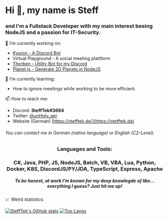 # Hi 👋, my name is Steff
### and I'm a Fullstack Developer with my main interest beeing NodeJS and a passion for IT-Security.

🔭 I’m currently working on:
- [Kyuron - A Discord Bot](https://github.com/SteffTek/Kyuron-Bot)
- Virtual Playground - A social meeting plattform
- [Thorben - Utility Bot for my Discord](https://github.com/SteffTek/Thorben)
- [Planet.js - Generate 2D Planets in NodeJS](https://github.com/SteffTek/planet.js)

🌱 I’m currently learning:
- How to ignore meetings while working to be more efficient.

📫 How to reach me:
- Discord: **SteffTek#3664**
- Twitter: [@unHoly_ger](https://twitter.com/unHoly_ger/)
- Website (German) [https://stefftek.de/](https://stefftek.de)
###### You can contact me in German (native language) or English (C2-Level).

<h3 align="center">Languages and Tools:</h3>
<h3 align="center">C#, Java, PHP, JS, NodeJS, Batch, VB, VBA, Lua, Python, Docker, K8S, DiscordJS/PY/JDA, TypeScript, Express, Apache</h3>
<h5 align="center">To be honest, at work I'm known for my deep knowlegde of like... everything I guess? Just hit me up!</h5>

📈 Weird statistics:

[![SteffTek's GitHub stats](https://github-readme-stats.vercel.app/api?username=SteffTek&show_icons=true&theme=radical)](https://github.com/SteffTek/github-readme-stats) [![Top Langs](https://github-readme-stats.vercel.app/api/top-langs/?username=SteffTek&layout=compact&show_icons=true&theme=radical)](https://github.com/anuraghazra/github-readme-stats)
<!--
**SteffTek/SteffTek** is a ✨ _special_ ✨ repository because its `README.md` (this file) appears on your GitHub profile.

Here are some ideas to get you started:

- 🔭 I’m currently working on ...
- 🌱 I’m currently learning ...
- 👯 I’m looking to collaborate on ...
- 🤔 I’m looking for help with ...
- 💬 Ask me about ...
- 📫 How to reach me: ...
- 😄 Pronouns: ...
- ⚡ Fun fact: ...
-->
